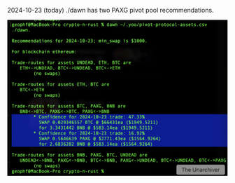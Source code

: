 2024-10-23 (today) ./dawn has two PAXG pivot pool recommendations. 

![./dawn PAXG recommendations](imgs/01-dawn-paxg-recs.png)


